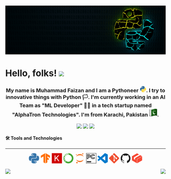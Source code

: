 <!--
### Hi there 👋
-->
![python cover img](resources/python-4785225.jpg)
# Hello, folks! <img src="https://raw.githubusercontent.com/MartinHeinz/MartinHeinz/master/wave.gif" width="30px">
<h3 align='center'>My name is Muhammad Faizan and I am a Pythoneer <img height="20" width="20" src="resources/giphy.gif">. I try to innovative things with Python 🏳️. I'm currently working in an AI Team as "ML Developer" 👨‍💻 in a tech startup named "AlphaTron Technologies". I'm from Karachi, Pakistan <img height="25" width="25" src="resources/pakistan.png">.</h3>

<div>
  <p align='center'>
    <img src="https://badges.pufler.dev/years/qfaizan401" align="center"> <img src='https://badges.pufler.dev/repos/qfaizan401' align='center'>
    <img src='https://badges.pufler.dev/commits/monthly/qfaizan401' align='center'>
  </p>
</div>
<!--
[![Years Badge](https://badges.pufler.dev/years/qfaizan401)](https://badges.pufler.dev)
[![Repos Badge](https://badges.pufler.dev/repos/qfaizan401)](https://badges.pufler.dev)
[![Commits Badge](https://badges.pufler.dev/commits/monthly/qfaizan401)](https://badges.pufler.dev)
-->
  

#### 🛠️ Tools and Technologies
----
<p align="center">
  <img height="32" width="32" src="resources/python.svg" /> <img height="32" width="32" src="resources/tensorflow.svg" /> <img height="32" width="32" src="resources/keras.svg" /> <img height="32" width="32" src="resources/anaconda.svg" /> <img height="32" width="32" src="resources/jupyter.svg" /> <img height="32" width="32" src="resources/pycharm.svg" /> <img height="32" width="32" src="resources/visualstudiocode.svg" /> <img height="32" width="32" src="resources/git.svg" /> <img height="32" width="32" src="resources/github.svg" /> <img height="32" width="32" src="resources/gitlfs.svg" />
</p>

<div>
    <p>
      <img align="left" src='https://github-readme-stats.vercel.app/api?username=qfaizan401&show_icons=true&theme=radical&hide_border=True'>
    </p>
</div>

<div>
  <p>
    <img align="right" src='https://github-readme-stats.vercel.app/api/top-langs/?username=qfaizan401&theme=radical&hide=html,shell&hide_border=True'>
  </p>
</div>

<!--
[![Anurag's GitHub stats](https://github-readme-stats.vercel.app/api?username=qfaizan401&show_icons=true&theme=radical&hide_border=True)](https://github.com/anuraghazra/github-readme-stats)
[![Top Langs](https://github-readme-stats.vercel.app/api/top-langs/?username=qfaizan401&theme=radical&hide=html,shell&hide_border=True)](https://github.com/anuraghazra/github-readme-stats)
-->



<!--
**qfaizan401/qfaizan401** is a ✨ _special_ ✨ repository because its `README.md` (this file) appears on your GitHub profile.

Here are some ideas to get you started:

- 🔭 I’m currently working on ...
- 🌱 I’m currently learning ...
- 👯 I’m looking to collaborate on ...
- 🤔 I’m looking for help with ...
- 💬 Ask me about ...
- 📫 How to reach me: ...
- 😄 Pronouns: ...
- ⚡ Fun fact: ...
-->
